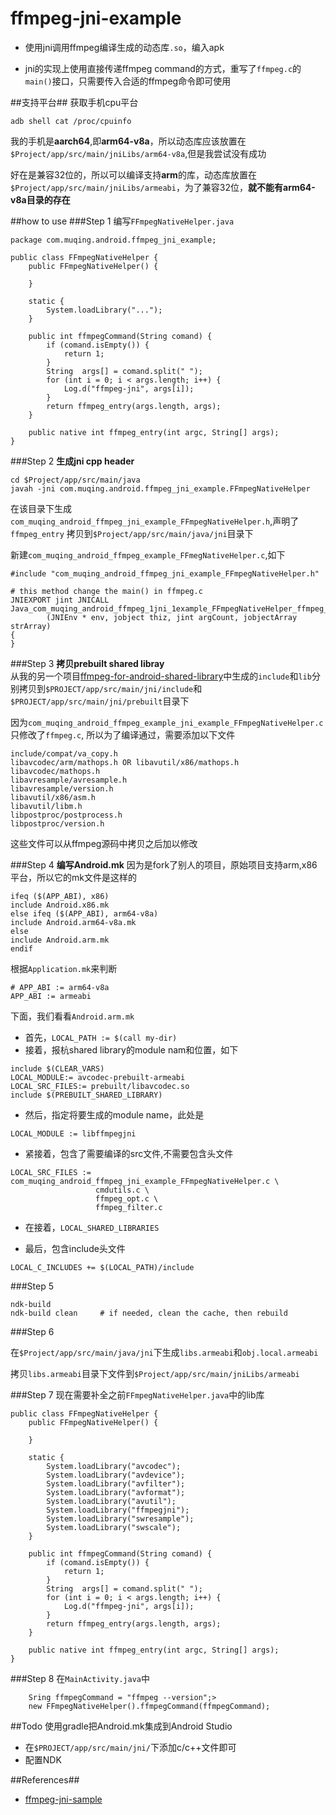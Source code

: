 # ffmpeg-jni-example

- 使用jni调用ffmpeg编译生成的动态库`.so`，编入apk

- jni的实现上使用直接传递ffmpeg command的方式，重写了`ffmpeg.c`的`main()`接口，只需要传入合适的ffmpeg命令即可使用


##支持平台##
获取手机cpu平台
```
adb shell cat /proc/cpuinfo
```
我的手机是**aarch64**,即**arm64-v8a**，所以动态库应该放置在`$Project/app/src/main/jniLibs/arm64-v8a`,但是我尝试没有成功</br>


好在是兼容32位的，所以可以编译支持**arm**的库，动态库放置在`$Project/app/src/main/jniLibs/armeabi`，为了兼容32位，**就不能有arm64-v8a目录的存在**

##how to use
###Step 1
编写`FFmpegNativeHelper.java`
```
package com.muqing.android.ffmpeg_jni_example;

public class FFmpegNativeHelper {
    public FFmpegNativeHelper() {

    }

    static {
        System.loadLibrary("...");
    }

    public int ffmpegCommand(String comand) {
        if (comand.isEmpty()) {
            return 1;
        }
        String  args[] = comand.split(" ");
        for (int i = 0; i < args.length; i++) {
            Log.d("ffmpeg-jni", args[i]);
        }
        return ffmpeg_entry(args.length, args);
    }

    public native int ffmpeg_entry(int argc, String[] args);
}
```

###Step 2
**生成jni cpp header**

```
cd $Project/app/src/main/java
javah -jni com.muqing.android.ffmpeg_jni_example.FFmpegNativeHelper
```
在该目录下生成`com_muqing_android_ffmpeg_jni_example_FFmpegNativeHelper.h`,声明了`ffmpeg_entry`
拷贝到`$Project/app/src/main/java/jni`目录下

新建`com_muqing_android_ffmpeg_example_FFmegNativeHelper.c`,如下
```
#include "com_muqing_android_ffmpeg_jni_example_FFmpegNativeHelper.h"

# this method change the main() in ffmpeg.c
JNIEXPORT jint JNICALL Java_com_muqing_android_ffmpeg_1jni_1example_FFmpegNativeHelper_ffmpeg_1entry
        (JNIEnv * env, jobject thiz, jint argCount, jobjectArray strArray)
{
}

```

###Step 3
**拷贝prebuilt shared libray**</br>
从我的另一个项目[ffmpeg-for-android-shared-library](https://github.com/tainzhi/ffmpeg-for-android-shared-library)中生成的`include`和`lib`分别拷贝到`$PROJECT/app/src/main/jni/include`和`$PROJECT/app/src/main/jni/prebuilt`目录下

因为`com_muqing_android_ffmpeg_example_jni_example_FFmpegNativeHelper.c`只修改了`ffmpeg.c`, 所以为了编译通过，需要添加以下文件
```
include/compat/va_copy.h
libavcodec/arm/mathops.h OR libavutil/x86/mathops.h
libavcodec/mathops.h
libavresample/avresample.h
libavresample/version.h
libavutil/x86/asm.h
libavutil/libm.h
libpostproc/postprocess.h
libpostproc/version.h
```
这些文件可以从ffmpeg源码中拷贝之后加以修改

###Step 4
**编写Android.mk**
因为是fork了别人的项目，原始项目支持arm,x86平台，所以它的mk文件是这样的
```
ifeq ($(APP_ABI), x86)
include Android.x86.mk
else ifeq ($(APP_ABI), arm64-v8a)
include Android.arm64-v8a.mk
else
include Android.arm.mk
endif
```
根据`Application.mk`来判断
```
# APP_ABI := arm64-v8a
APP_ABI := armeabi
```

下面，我们看看`Android.arm.mk`
- 首先，`LOCAL_PATH := $(call my-dir)`
- 接着，报杭shared library的module nam和位置，如下
```
include $(CLEAR_VARS)
LOCAL_MODULE:= avcodec-prebuilt-armeabi
LOCAL_SRC_FILES:= prebuilt/libavcodec.so
include $(PREBUILT_SHARED_LIBRARY)
```
- 然后，指定将要生成的module name，此处是
```
LOCAL_MODULE := libffmpegjni
```
- 紧接着，包含了需要编译的src文件,不需要包含头文件
```
LOCAL_SRC_FILES := com_muqing_android_ffmpeg_jni_example_FFmpegNativeHelper.c \
                   cmdutils.c \
                   ffmpeg_opt.c \
                   ffmpeg_filter.c
```
- 在接着，`LOCAL_SHARED_LIBRARIES`

- 最后，包含include头文件
```
LOCAL_C_INCLUDES += $(LOCAL_PATH)/include
```

###Step 5
```
ndk-build 
ndk-build clean     # if needed, clean the cache, then rebuild
```

###Step 6

在`$Project/app/src/main/java/jni`下生成`libs.armeabi`和`obj.local.armeabi`

拷贝`libs.armeabi`目录下文件到`$Project/app/src/main/jniLibs/armeabi`

###Step 7
现在需要补全之前`FFmpegNativeHelper.java`中的lib库
```
public class FFmpegNativeHelper {
    public FFmpegNativeHelper() {

    }

    static {
        System.loadLibrary("avcodec");
        System.loadLibrary("avdevice");
        System.loadLibrary("avfilter");
        System.loadLibrary("avformat");
        System.loadLibrary("avutil");
        System.loadLibrary("ffmpegjni");
        System.loadLibrary("swresample");
        System.loadLibrary("swscale");
    }

    public int ffmpegCommand(String comand) {
        if (comand.isEmpty()) {
            return 1;
        }
        String  args[] = comand.split(" ");
        for (int i = 0; i < args.length; i++) {
            Log.d("ffmpeg-jni", args[i]);
        }
        return ffmpeg_entry(args.length, args);
    }

    public native int ffmpeg_entry(int argc, String[] args);
}

```

###Step 8
在`MainActivity.java`中
```
    Sring ffmpegCommand = "ffmpeg --version";>
    new FFmpegNativeHelper().ffmpegCommand(ffmpegCommand);
```



##Todo
使用gradle把Android.mk集成到Android Studio

- 在`$PROJECT/app/src/main/jni/`下添加c/c++文件即可
- 配置NDK

##References##
- [ffmpeg-jni-sample](https://github.com/dxjia/ffmpeg-jni-sample)
